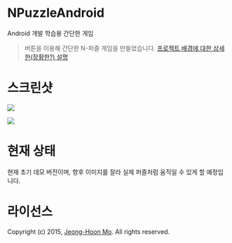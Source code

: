 # NPuzzleAndroid

Android 개발 학습용 간단한 게임

> 버튼을 이용해 간단한 N-퍼즐 게임을 만들었습니다.
[프로젝트 배경에 대한 상세한(장황한?) 설명](http://www.picomax.net/xe/66549)

# 스크린샷

![](npuzzle1.png)


![](npuzzle1.png)


# 현재 상태

현재 초기 데모 버전이며, 향후 이미지를 잘라 실제 퍼즐처럼 움직일 수 있게 할 예정입니다.


# 라이선스

Copyright (c) 2015, [Jeong-Hoon Mo](https://github.com/picomax).
All rights reserved.

